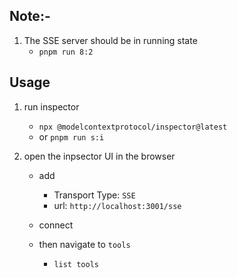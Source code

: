 

## Note:-
1. The SSE server should be in running state
   - `pnpm run 8:2`



## Usage
1. run inspector
   - `npx @modelcontextprotocol/inspector@latest`
   - or `pnpm run s:i`

2. open the inpsector UI in the browser
     - add 
       - Transport Type: `SSE`
       - url: `http://localhost:3001/sse`

    - connect
     - then navigate to `tools`
         - `list tools`
